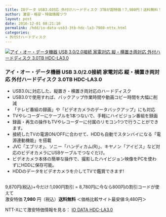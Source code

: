 ```yaml
---
title: IOデータ USB3.0対応 外付けハードディスク 3TBが超特価！7,980円！送料無料！
author: 激安・格安・特価情報ツウ
layout: post
date: 2016-12-01 08:21:10
permalink: /hdd/io-data-usb3-3tb-hdc-la3-7980-nttx.html
categories:
- 外付けハードディスク
---
```


<div class="img-bg2 img_L">
<a href="http://px.a8.net/svt/ejp?a8mat=ZYP6S+8IMA3E+S1Q+BWGDT&#038;a8ejpredirect=http://nttxstore.jp/_II_IO14660645" target="_blank"><img border="0" alt="アイ・オー・データ機器 USB 3.0/2.0接続 家電対応 縦・横置き両対応 外付ハードディスク 3.0TB HDC-LA3.0" src="http://image.nttxstore.jp/250_images/I/IO/IO14660645.jpg" data-recalc-dims="1" /></a>
</div>

### アイ・オー・データ機器 USB 3.0/2.0接続 家電対応 縦・横置き両対応 外付ハードディスク 3.0TB HDC-LA3.0
<!--more-->

* USB3.0に対応した、縦置き・横置き両対応のハードディスク
* USB3.0で使用すれば、バックアップ作業時間や動画コピー時間を大幅に削減
* 「テレビ番組の録画」や「ビデオカメラのデータバックアップ」にも対応
* TVやレコーダーにケーブルを1本つないで、手軽にハイビジョン番組を録画
* 録画・再生の操作もTVやレコーダーに付属のリモコン1つで行うことができます。
* 接続したTVの電源ON/OFFに合わせて、HDDも自動でスタンバイになる「電源連動機能」を搭載
* JVC「エブリオ」、ソニー「ハンディカム(R)」、キヤノン「アイビス」など対応のビデオカメラにUSBケーブルでつなぐだけ。
* ビデオカメラ本体の簡単な操作で、撮影したハイビジョン映像をPCを使わずにHDDに保存可能。
* HDDのデータをビデオカメラを介してTVで鑑賞できます!

<br clear="all" />9,870円(税込)+今だけ:1,090円割引 = 8,780円に今なら800円の割引コードが使えて <br>激安特価 <span class="tokka-price"><strong>7,980</strong></span> 円（税込）**送料無料**
＜価格比較サイト最安値:9,480円＞

NTT-Xにて激安特価情報を見る： <span class="fs150p"><a href="http://px.a8.net/svt/ejp?a8mat=ZYP6S+8IMA3E+S1Q+BWGDT&#038;a8ejpredirect=http://nttxstore.jp/_II_IO14660645" target="_blank">IO DATA HDC-LA3.0</a></span>
